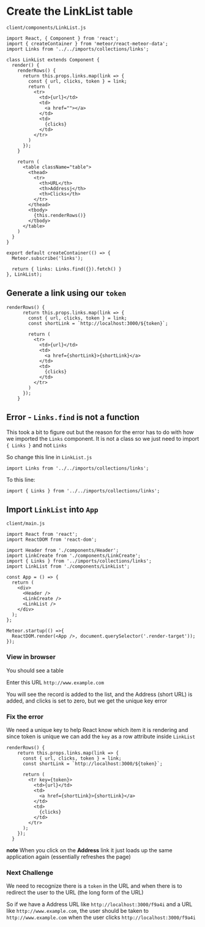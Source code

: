 # Create the LinkList table

`client/components/LinkList.js`

```
import React, { Component } from 'react';
import { createContainer } from 'meteor/react-meteor-data';
import Links from '../../imports/collections/links';

class LinkList extends Component {
  render() {
    renderRows() {
      return this.props.links.map(link => {
        const { url, clicks, token } = link;
        return (
          <tr>
            <td>{url}</td>
            <td>
              <a href=""></a>
            </td>
            <td>
              {clicks}
            </td>
          </tr>
        )
      });
    }
    
    return (
      <table className="table">
        <thead>
          <tr>
            <th>URL</th>
            <th>Addressj</th>
            <th>Clicks</th>
          </tr>
        </thead>
        <tbody>
          {this.renderRows()}
        </tbody>
      </table>
    )
  }
}

export default createContainer(() => {
  Meteor.subscribe('links');

  return { links: Links.find({}).fetch() }
}, LinkList);
```

## Generate a link using our `token`

```
renderRows() {
      return this.props.links.map(link => {
        const { url, clicks, token } = link;
        const shortLink = `http://localhost:3000/${token}`;

        return (
          <tr>
            <td>{url}</td>
            <td>
              <a href={shortLink}>{shortLink}</a>
            </td>
            <td>
              {clicks}
            </td>
          </tr>
        )
      });
    }
```

## Error - `Links.find` is not a function
This took a bit to figure out but the reason for the error has to do with how we imported the `Links` component. It is not a class so we just need to import `{ Links }` and not `Links`

So change this line in `LinkList.js`

`import Links from '../../imports/collections/links';`

To this line:

`import { Links } from '../../imports/collections/links';`

## Import `LinkList` into `App`

`client/main.js`

```
import React from 'react';
import ReactDOM from 'react-dom';

import Header from './components/Header';
import LinkCreate from './components/LinkCreate';
import { Links } from '../imports/collections/links';
import LinkList from './components/LinkList';

const App = () => {
  return (
    <div>
      <Header />
      <LinkCreate />
      <LinkList />
    </div>
  );
};

Meteor.startup(() =>{
  ReactDOM.render(<App />, document.querySelector('.render-target'));
});
```

### View in browser
You should see a table

Enter this URL `http://www.example.com`

You will see the record is added to the list, and the Address (short URL) is added, and clicks is set to zero, but we get the unique key error

### Fix the error
We need a unique key to help React know which item it is rendering and since token is unique we can add the `key` as a row attribute inside `LinkList`

```
renderRows() {
    return this.props.links.map(link => {
      const { url, clicks, token } = link;
      const shortLink = `http://localhost:3000/${token}`;

      return (
        <tr key={token}>
          <td>{url}</td>
          <td>
            <a href={shortLink}>{shortLink}</a>
          </td>
          <td>
            {clicks}
          </td>
        </tr>
      );
    });
  }
```

**note** When you click on the **Address** link it just loads up the same application again (essentially refreshes the page)

### Next Challenge
We need to recognize there is a `token` in the URL and when there is to redirect the user to the URL (the long form of the URL)

So if we have a Address URL like `http://localhost:3000/f9a4i` and a URL like `http://www.example.com`, the user should be taken to `http://www.example.com` when the user clicks `http://localhost:3000/f9a4i`



